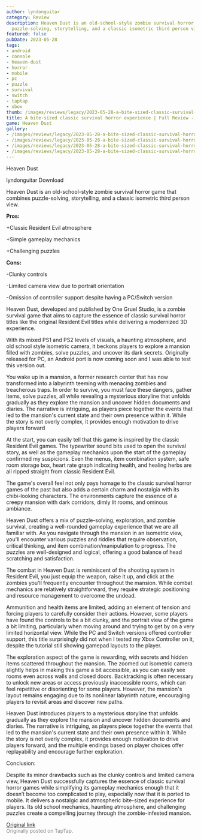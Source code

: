 ```yaml
---
author: lyndonguitar
category: Review
description: Heaven Dust is an old-school-style zombie survival horror game that combines
  puzzle-solving, storytelling, and a classic isometric third person view.
featured: false
pubDate: 2023-05-28
tags:
- android
- console
- heaven-dust
- horror
- mobile
- pc
- puzzle
- survival
- switch
- taptap
- xbox
thumb: /images/reviews/legacy/2023-05-28-a-bite-sized-classic-survival-horror-experience--full-review---heaven-dust-0.avif
title: A bite-sized classic survival horror experience | Full Review - Heaven Dust
game: Heaven Dust
gallery:
- /images/reviews/legacy/2023-05-28-a-bite-sized-classic-survival-horror-experience--full-review---heaven-dust-0.avif
- /images/reviews/legacy/2023-05-28-a-bite-sized-classic-survival-horror-experience--full-review---heaven-dust-1.avif
- /images/reviews/legacy/2023-05-28-a-bite-sized-classic-survival-horror-experience--full-review---heaven-dust-2.avif
- /images/reviews/legacy/2023-05-28-a-bite-sized-classic-survival-horror-experience--full-review---heaven-dust-3.avif
---
```

Heaven Dust

lyndonguitar
Download

Heaven Dust is an old-school-style zombie survival horror game that combines puzzle-solving, storytelling, and a classic isometric third person view.


**Pros:**


+Classic Resident Evil atmosphere

+Simple gameplay mechanics

+Challenging puzzles


**Cons:**


-Clunky controls

-Limited camera view due to portrait orientation

-Omission of controller support despite having a PC/Switch version

Heaven Dust, developed and published by One Gruel Studio, is a zombie survival game that aims to capture the essence of classic survival horror titles like the original Resident Evil titles while delivering a modernized 3D experience.

With its mixed PS1 and PS2 levels of visuals, a haunting atmosphere, and old school style isometric camera, it beckons players to explore a mansion filled with zombies, solve puzzles, and uncover its dark secrets. Originally released for PC, an Android port is now coming soon and I was able to test this version out.

You wake up in a mansion, a former research center that has now transformed into a labyrinth teeming with menacing zombies and treacherous traps. In order to survive, you must face these dangers, gather items, solve puzzles, all while revealing a mysterious storyline that unfolds gradually as they explore the mansion and uncover hidden documents and diaries. The narrative is intriguing, as players piece together the events that led to the mansion's current state and their own presence within it. While the story is not overly complex, it provides enough motivation to drive players forward

At the start, you can easily tell that this game is inspired by the classic Resident Evil games. The typewriter sound bits used to open the survival story, as well as the gameplay mechanics upon the start of the gameplay confirmed my suspicions. Even the menus, item combination system, safe room storage box, heart rate graph indicating health, and healing herbs are all ripped straight from classic Resident Evil.

The game's overall feel not only pays homage to the classic survival horror games of the past but also adds a certain charm and nostalgia with its chibi-looking characters. The environments capture the essence of a creepy mansion with dark corridors, dimly lit rooms, and ominous ambiance.

Heaven Dust offers a mix of puzzle-solving, exploration, and zombie survival, creating a well-rounded gameplay experience that we are all familiar with. As you navigate through the mansion in an isometric view, you'll encounter various puzzles and riddles that require observation, critical thinking, and item combination/manipulation to progress. The puzzles are well-designed and logical, offering a good balance of head scratching and satisfaction.

The combat in Heaven Dust is reminiscent of the shooting system in Resident Evil, you just equip the weapon, raise it up, and click at the zombies you'll frequently encounter throughout the mansion. While combat mechanics are relatively straightforward, they require strategic positioning and resource management to overcome the undead.

Ammunition and health items are limited, adding an element of tension and forcing players to carefully consider their actions. However, some players have found the controls to be a bit clunky, and the portrait view of the game a bit limiting, particularly when moving around and trying to get by on a very limited horizontal view. While the PC and Switch versions offered controller support, this title surprisingly did not when I tested my Xbox Controller on it, despite the tutorial still showing gamepad layouts to the player.

The exploration aspect of the game is rewarding, with secrets and hidden items scattered throughout the mansion. The zoomed out isometric camera slightly helps in making this game a bit accessible, as you can easily see rooms even across walls and closed doors. Backtracking is often necessary to unlock new areas or access previously inaccessible rooms, which can feel repetitive or disorienting for some players. However, the mansion's layout remains engaging due to its nonlinear labyrinth nature, encouraging players to revisit areas and discover new paths.

Heaven Dust introduces players to a mysterious storyline that unfolds gradually as they explore the mansion and uncover hidden documents and diaries. The narrative is intriguing, as players piece together the events that led to the mansion's current state and their own presence within it. While the story is not overly complex, it provides enough motivation to drive players forward, and the multiple endings based on player choices offer replayability and encourage further exploration.

Conclusion:

Despite its minor drawbacks such as the clunky controls and limited camera view, Heaven Dust successfully captures the essence of classic survival horror games while simplifying its gameplay mechanics enough that it doesn’t become too complicated to play, especially now that it is ported to mobile. It delivers a nostalgic and atmospheric bite-sized experience for players. Its old school mechanics, haunting atmosphere, and challenging puzzles create a compelling journey through the zombie-infested mansion.

[Original link](https://www.taptap.io/post/5687898)<br><span style="font-size: 0.95em; color: #888;">Originally posted on TapTap.</span>